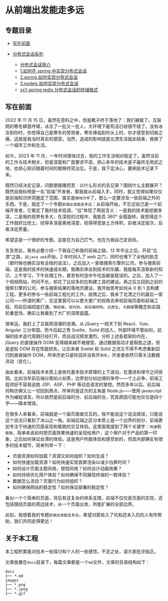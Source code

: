 # 从前端出发能走多远

## 专题目录

- [写在前面](./docs/chapter01.md)
- [分布式会话系列](./docs/分布式会话/01-如何在spring中实现分布式会话.md)

  - [分布式会话简介](./docs/分布式会话/readme.md)
  - [1.如何在 spring 中实现分布式会话](./docs/分布式会话/01-如何在spring中实现分布式会话.md)
  - [2.spring 如何实现分布式会话](./docs/分布式会话/02-spring如何实现分布式会话.md)
  - [3.nodejs 如何实现分布式会话](./docs/分布式会话/03-nodejs如何实现分布式会话.md)
  - [xx1-spring redis 分布式会话的存储格式](./docs/分布式会话/xx1-spring%20redis分布式会话的存储格式.md)

## 写在前面

2022 年 11 月 15 日，虽然在意料之中，但是靴子终于落地了：我们被裁了。互联网的寒冬肆意呼啸，冰冻了一批又一批人，大环境下能苟活已经很不错了。没有冰冻到你时，你觉得自己是寒冬的旁观者，寒冬降临到你头上时，你才感受到切肤之痛，这就是我当时真实的感受。当然，造成的影响就是北漂生活就此结束，我换了一个城市工作和生活。

如今，2023 年 11 月，一年时间很快过去，我的工作生活相对稳定了。虽然当前的工作与技术相关，但是深度和广度要求不高，担心多年的技术底子最终无用武之地，也担心知识随着时间的推移终究淡忘。于是，我下定决心，要把技术记录下来。

既然已经决定记录，问题便接踵而至：以什么形式的去记录？围绕什么主题展开？既然自我标榜是一名“前端”开发者，那我就从前端入手，同时，我又觉得如果仅仅是前端知识终究圈定了范围，属实是`画地为牢`了，那么一定要涉及一些前端之外的东西。于是，我定了一个专题`前端出发能走多远`：从前端开始，不忘记自己是一个前端开发者，它奠定了我的技术低调，“远”体现了两层含义：一是我的技术能挖掘多深，二是我的视界有多大，在深挖的过程中，我能否 360° 全面旋转。我觉得这个工作就好比挖土，挖得多深是离地深度，挖得得宽是土方体积，前者决定层次，后者决定质量。

希望这是一个很好的专题。这是在为自己打气，也在为我自己定目标。

言及至此，我有必要介绍一下我自己和我的前端之路。12 年毕业之后，开启“北漂”之路，从`java web`开始，2 年时间入了 web 之门，同时也埋下了全栈的执念（那时候也确实没有全栈的说法）。之后加入一家做搜索引擎的公司，参与搜索前端，这是我的技术的快速成长期，我确实体会到技术的乐趣，我能每天汲取新的知识，上午学习，下午处理工作，甚至有时连中午吃饭都是耽误的。之后，加入了一个视频网站，时间不长，却花了比较多的在构建工具的建设。再之后又回到之前的搜索引擎的公司，参与搜索结果的落地页建设，我开始思考如何从 0 到 1 去构建工程，更多的参与一些前端工程化的工作。疫情之后，我来了北漂之行的最后一家公司——所谓的某厂，在这里我可以以更大更广的视角去审视前端页面和前端工程，将前后端彻底打通，`微前端`、`低代码`、`前后端同构`、`云原生`、`大数据`等概念和实践轮番登场，确实让我看到了大厂的深厚底蕴。

很幸运，我赶上了互联网浪潮的涨潮。从 jQuery 一统天下到 React、Vue、Angular 三分帝国，而今后起之秀 Svelte、Solid 的加入，外部环境不管如何，前端的技术迭代周期已经打开，而且战况预发激烈。分析上述各框架的内在，jQuery 的直接操作 DOM 变得越来越不被接受，通过数据驱动才是取胜之道，但是虚拟 DOM 存在性能损失，让后来者 Svelet 和 Solid 之流又不得不考虑重新回归到直接操作 DOM，所幸历史只是轮回并没有开`倒车`，开发者依然只需关注数据流动（变化）。

由此看来，前端技术本质上是依托基本技术原理的上下波动，在激进和保守之间徘徊。比如当年前后端分离如火如荼，边界划分如边境的争夺——寸土必争，前端工程师好不容易逃脱 JSP、ASP、PHP 等动态语言的掌控。然而多年以后，前后端同构仿佛又让一切回到原点，所幸的是这次的主角是 Node.js——使用 javascript 作为编程语言。所以依然是前后端的分、前后端的合，究其原因可能也仅仅是四个字——降本增效。

在很多人来看来，前端就是一个画页面做交互的。我不能说这个说法错误，只能说这个说法只看到了冰山之一角。前端后端之区分本质上是一个边界的划分，前端更加专注于快速的页面呈现和极致的交互体验。这里面我提到了两个关键字：`快速`和`极致`，简单来说如何把页面效果快速的呈现给用户，这个用户对于产品的第一印象，之后如何保证丝滑的体验。这是用户所能体验和感受到的，但其内部确实有很多的技术细节，简单列举一下：

- 页面资源如何加载？资源又如何组织？如何生成？
- 如何快速加载资源？如何快速实现首屏渲染以减少白屏时间？
- 如何设计页面主题风格，按钮风格？如何设计动画效果？
- 如何持续优化用户体验？如何确保不同展现终端的一致体验？
- 数据怎么流动？页面行为如何组织？
- 如何确保网站的稳定性？如何保证部署的稳定性？

看似一个个简单的页面，背后有这复杂的体系支撑。前端不仅仅是页面的实现，还包括围绕页面的周边技术，从一个页面出发，所能扩展的全部边界。

此刻，我想着我的专题`前端出发能走多远`，希望对那些入了坑和还未入坑的人有所帮助，我们共同走得更远！

## 关于本工程

本工程积累我对技术一些探讨和个人的一些感悟，不足之处，请大家批评指正。

文章放置在`docs`目录下，每篇文章都是一个`md`文件，文章的目录结构如下：

```shell
docs
├── *.md
images
├── *.png
├── *.jpeg
├── *.gif
```
